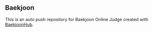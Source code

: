 
## Baekjoon

This is an auto push repository for Baekjoon Online Judge created with [BaekjoonHub](https://github.com/BaekjoonHub/BaekjoonHub).
